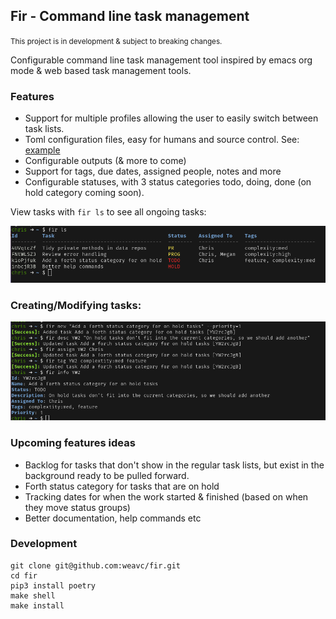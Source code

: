 ## Fir - Command line task management

<small>This project is in development & subject to breaking changes.</small>

Configurable command line task management tool inspired by emacs org mode & web based task management tools.

### Features
- Support for multiple profiles allowing the user to easily switch between task lists. 
- Toml configuration files, easy for humans and source control. See: [example](./fir.v1.todo.toml)
- Configurable outputs (& more to come)
- Support for tags, due dates, assigned people, notes and more
- Configurable statuses, with 3 status categories todo, doing, done (on hold category coming soon).

View tasks with `fir ls` to see all ongoing tasks:

![ls](https://raw.githubusercontent.com/weavc/fir/main/.github/screenshots/1143d8c55c079e3e19ecdaf5221eeb68b57c5e73.png)

### Creating/Modifying tasks:

![Adding a new task](https://raw.githubusercontent.com/weavc/fir/main/.github/screenshots/bd79c6bc12c8a755e056e1a1fe85de7dc5e88ca5.png)

### Upcoming features ideas
- Backlog for tasks that don't show in the regular task lists, but exist in the background ready to be pulled forward.
- Forth status category for tasks that are on hold
- Tracking dates for when the work started & finished (based on when they move status groups)
- Better documentation, help commands etc

### Development

```
git clone git@github.com:weavc/fir.git
cd fir
pip3 install poetry
make shell
make install
```
